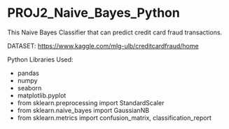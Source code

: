 # PROJ2_Naive_Bayes_Python

This Naive Bayes Classifier that can predict credit card fraud transactions. 

DATASET: https://www.kaggle.com/mlg-ulb/creditcardfraud/home

Python Libraries Used: 
  - pandas
  - numpy
  - seaborn
  - matplotlib.pyplot
  - from sklearn.preprocessing import StandardScaler
  - from sklearn.naive_bayes import GaussianNB
  - from sklearn.metrics import confusion_matrix, classification_report
  
